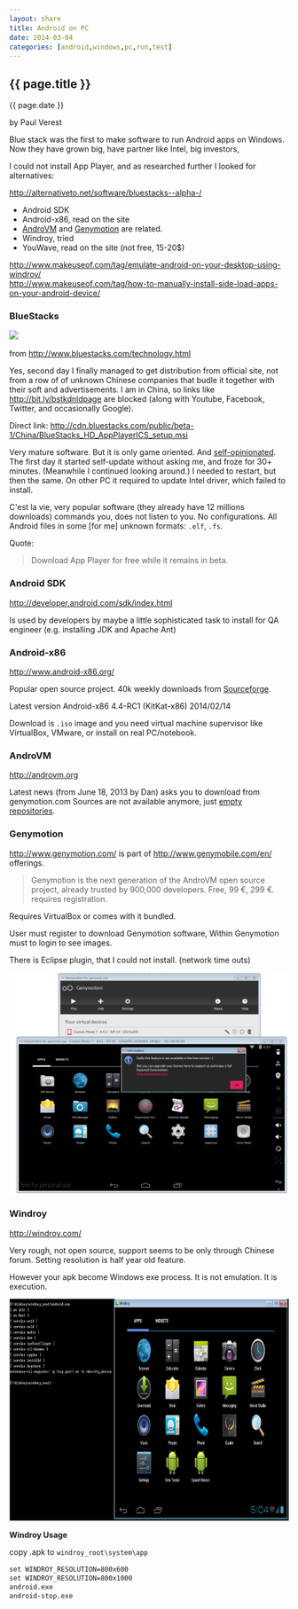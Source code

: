 ```yaml
---
layout: share
title: Android on PC
date: 2014-03-04
categories: [android,windows,pc,run,test]
---
```



## {{ page.title }}

<p class="meta">{{ page.date }}</p> by Paul Verest


Blue stack was the first to make software to run Android apps on Windows.
Now they have grown big, have partner like Intel, big investors, 

I could not install App Player, and as researched further I looked for alternatives:

<http://alternativeto.net/software/bluestacks--alpha-/>

- Android SDK
- Android-x86, read on the site
- [AndroVM](http://androvm.org) and [Genymotion](http://www.genymotion.com/) are related.
- Windroy, tried
- YouWave, read on the site (not free, 15-20$)

<http://www.makeuseof.com/tag/emulate-android-on-your-desktop-using-windroy/>  
<http://www.makeuseof.com/tag/how-to-manually-install-side-load-apps-on-your-android-device/>

### BlueStacks

![](http://www.bluestacks.com/images/pic_c_13.png)

from <http://www.bluestacks.com/technology.html>

Yes, second day I finally managed to get distribution from official site, not from a row of of unknown Chinese companies
 that budle it together with their soft and advertisements. 
I am in China, so links like <http://bit.ly/bstkdnldpage> are blocked (along with Youtube, Facebook, Twitter, and occasionally Google).

Direct link: <http://cdn.bluestacks.com/public/beta-1/China/BlueStacks_HD_AppPlayerICS_setup.msi>

Very mature software. But it is only game oriented. And [self-opinionated](http://dictionary.cambridge.org/dictionary/british/self-opinionated).
The first day it started self-update without asking me, and froze for 30+ minutes. (Meanwhile I continued looking around.)
I needed to restart, but then the same. On other PC it required to update Intel driver, which failed to install.

C'est la vie, very popular software (they already have 12 millions downloads) commands you, does not listen to you.
No configurations. All Android files in some [for me] unknown formats: `.elf`, `.fs`.

Quote:
> Download App Player for free while it remains in beta.

### Android SDK

<http://developer.android.com/sdk/index.html>

Is used by developers by maybe a little sophisticated task to install for QA engineer
 (e.g. installing JDK and Apache Ant)

### Android-x86

<http://www.android-x86.org/>

Popular open source project. 40k weekly downloads from [Sourceforge](https://sourceforge.net/projects/android-x86).

Latest version Android-x86 4.4-RC1 (KitKat-x86)   2014/02/14

Download is `.iso`  image and you need virtual machine supervisor like VirtualBox, VMware, or install on real PC/notebook.

### AndroVM

<http://androvm.org>

Latest news (from  June 18, 2013 by Dan) asks you to download from genymotion.com
Sources are not available anymore, just [empty repositories](https://github.com/androvm).

### Genymotion

<http://www.genymotion.com/> is part of <http://www.genymobile.com/en/> offerings.

> Genymotion is the next generation of the AndroVM open source project, already trusted by 900,000 developers.
Free, 99 €, 299 €. requires registration.

Requires VirtualBox or comes with it bundled. 

User must register to download Genymotion software,
Within Genymotion must to login to see images.

There is Eclipse plugin, that I could not install. (network time outs)

<a href="/img/android/genymotion-overview.PNG">
<img src="/img/android/genymotion-overview.PNG" width="700" height="400" /></a>            	

### Windroy

<http://windroy.com/>

Very rough, not open source, support seems to be only through Chinese forum.
Setting resolution is half year old feature. 

However your apk become Windows exe process. It is not emulation. It is execution.

<a href="/img/android/windroy-overview.PNG">
<img src="/img/android/windroy-overview.PNG" width="700" height="400" /></a>            	

**Windroy Usage**

copy .apk to `windroy_root\system\app` 
	
	set WINDROY_RESOLUTION=800x600
	set WINDROY_RESOLUTION=800x1000
	android.exe
	android-stop.exe

  	